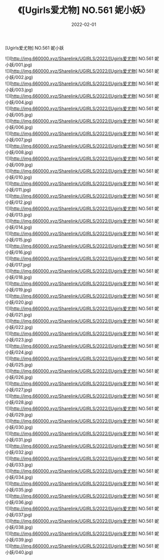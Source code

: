 ﻿---
layout: post
title:  《[Ugirls爱尤物] NO.561 妮小妖》
date:   2022-02-01
img: http://img.660000.xyz/Sharelink/UGIRLS/2022/[Ugirls爱尤物] NO.561 妮小妖/000.jpg
categories: [美女, 清纯, 唯美]
---

[Ugirls爱尤物] NO.561 妮小妖

 ![](http://img.660000.xyz/Sharelink/UGIRLS/2022/[Ugirls爱尤物] NO.561 妮小妖/001.jpg) <br>![](http://img.660000.xyz/Sharelink/UGIRLS/2022/[Ugirls爱尤物] NO.561 妮小妖/002.jpg) <br>![](http://img.660000.xyz/Sharelink/UGIRLS/2022/[Ugirls爱尤物] NO.561 妮小妖/003.jpg) <br>![](http://img.660000.xyz/Sharelink/UGIRLS/2022/[Ugirls爱尤物] NO.561 妮小妖/004.jpg) <br>![](http://img.660000.xyz/Sharelink/UGIRLS/2022/[Ugirls爱尤物] NO.561 妮小妖/005.jpg) <br>![](http://img.660000.xyz/Sharelink/UGIRLS/2022/[Ugirls爱尤物] NO.561 妮小妖/006.jpg) <br>![](http://img.660000.xyz/Sharelink/UGIRLS/2022/[Ugirls爱尤物] NO.561 妮小妖/007.jpg) <br>![](http://img.660000.xyz/Sharelink/UGIRLS/2022/[Ugirls爱尤物] NO.561 妮小妖/008.jpg) <br>![](http://img.660000.xyz/Sharelink/UGIRLS/2022/[Ugirls爱尤物] NO.561 妮小妖/009.jpg) <br>![](http://img.660000.xyz/Sharelink/UGIRLS/2022/[Ugirls爱尤物] NO.561 妮小妖/010.jpg) <br>![](http://img.660000.xyz/Sharelink/UGIRLS/2022/[Ugirls爱尤物] NO.561 妮小妖/011.jpg) <br>![](http://img.660000.xyz/Sharelink/UGIRLS/2022/[Ugirls爱尤物] NO.561 妮小妖/012.jpg) <br>![](http://img.660000.xyz/Sharelink/UGIRLS/2022/[Ugirls爱尤物] NO.561 妮小妖/013.jpg) <br>![](http://img.660000.xyz/Sharelink/UGIRLS/2022/[Ugirls爱尤物] NO.561 妮小妖/014.jpg) <br>![](http://img.660000.xyz/Sharelink/UGIRLS/2022/[Ugirls爱尤物] NO.561 妮小妖/015.jpg) <br>![](http://img.660000.xyz/Sharelink/UGIRLS/2022/[Ugirls爱尤物] NO.561 妮小妖/016.jpg) <br>![](http://img.660000.xyz/Sharelink/UGIRLS/2022/[Ugirls爱尤物] NO.561 妮小妖/017.jpg) <br>![](http://img.660000.xyz/Sharelink/UGIRLS/2022/[Ugirls爱尤物] NO.561 妮小妖/018.jpg) <br>![](http://img.660000.xyz/Sharelink/UGIRLS/2022/[Ugirls爱尤物] NO.561 妮小妖/019.jpg) <br>![](http://img.660000.xyz/Sharelink/UGIRLS/2022/[Ugirls爱尤物] NO.561 妮小妖/020.jpg) <br>![](http://img.660000.xyz/Sharelink/UGIRLS/2022/[Ugirls爱尤物] NO.561 妮小妖/021.jpg) <br>![](http://img.660000.xyz/Sharelink/UGIRLS/2022/[Ugirls爱尤物] NO.561 妮小妖/022.jpg) <br>![](http://img.660000.xyz/Sharelink/UGIRLS/2022/[Ugirls爱尤物] NO.561 妮小妖/023.jpg) <br>![](http://img.660000.xyz/Sharelink/UGIRLS/2022/[Ugirls爱尤物] NO.561 妮小妖/024.jpg) <br>![](http://img.660000.xyz/Sharelink/UGIRLS/2022/[Ugirls爱尤物] NO.561 妮小妖/025.jpg) <br>![](http://img.660000.xyz/Sharelink/UGIRLS/2022/[Ugirls爱尤物] NO.561 妮小妖/026.jpg) <br>![](http://img.660000.xyz/Sharelink/UGIRLS/2022/[Ugirls爱尤物] NO.561 妮小妖/027.jpg) <br>![](http://img.660000.xyz/Sharelink/UGIRLS/2022/[Ugirls爱尤物] NO.561 妮小妖/028.jpg) <br>![](http://img.660000.xyz/Sharelink/UGIRLS/2022/[Ugirls爱尤物] NO.561 妮小妖/029.jpg) <br>![](http://img.660000.xyz/Sharelink/UGIRLS/2022/[Ugirls爱尤物] NO.561 妮小妖/030.jpg) <br>![](http://img.660000.xyz/Sharelink/UGIRLS/2022/[Ugirls爱尤物] NO.561 妮小妖/031.jpg) <br>![](http://img.660000.xyz/Sharelink/UGIRLS/2022/[Ugirls爱尤物] NO.561 妮小妖/032.jpg) <br>![](http://img.660000.xyz/Sharelink/UGIRLS/2022/[Ugirls爱尤物] NO.561 妮小妖/033.jpg) <br>![](http://img.660000.xyz/Sharelink/UGIRLS/2022/[Ugirls爱尤物] NO.561 妮小妖/034.jpg) <br>![](http://img.660000.xyz/Sharelink/UGIRLS/2022/[Ugirls爱尤物] NO.561 妮小妖/035.jpg) <br>![](http://img.660000.xyz/Sharelink/UGIRLS/2022/[Ugirls爱尤物] NO.561 妮小妖/036.jpg) <br>![](http://img.660000.xyz/Sharelink/UGIRLS/2022/[Ugirls爱尤物] NO.561 妮小妖/037.jpg) <br>![](http://img.660000.xyz/Sharelink/UGIRLS/2022/[Ugirls爱尤物] NO.561 妮小妖/038.jpg) <br>![](http://img.660000.xyz/Sharelink/UGIRLS/2022/[Ugirls爱尤物] NO.561 妮小妖/039.jpg) <br>![](http://img.660000.xyz/Sharelink/UGIRLS/2022/[Ugirls爱尤物] NO.561 妮小妖/040.jpg) <br>